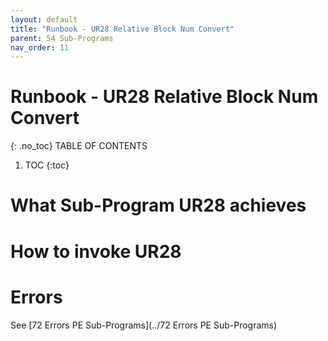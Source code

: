 ```yaml
---
layout: default
title: "Runbook - UR28 Relative Block Num Convert"
parent: 54 Sub-Programs
nav_order: 11
---
```


# Runbook - UR28 Relative Block Num Convert
{: .no_toc}
TABLE OF CONTENTS 
1. TOC
{:toc}  

# What Sub-Program UR28 achieves

# How to invoke UR28

# Errors
See [72 Errors PE Sub-Programs](../72 Errors PE Sub-Programs)
